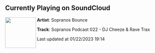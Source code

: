 ## Currently Playing on SoundCloud

[<img align="left" width="100" src="https://i1.sndcdn.com/artworks-n7VYK8XJTHH88Bbd-wsbrgw-t500x500.jpg">](https://soundcloud.com/sopranosbounce/sopranos-podcast-022-dj-cheeze-rave-trax)

**Artist**: Sopranos Bounce 

**Track**: Sopranos Podcast 022 - DJ Cheeze & Rave Trax

Last updated at 01/22/2023 19:14
